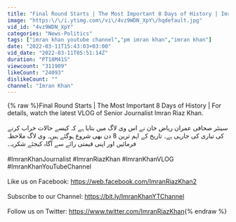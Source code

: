 ```yaml
---
title: "Final Round Starts | The Most Important 8 Days of History | Imran Khan Exclusive Analysis"
image: "https:\/\/i.ytimg.com\/vi\/4vz9WDN_XpY\/hqdefault.jpg"
vid_id: "4vz9WDN_XpY"
categories: "News-Politics"
tags: ["imran khan youtube channel","pm imran khan","imran khan"]
date: "2022-03-11T15:43:03+03:00"
vid_date: "2022-03-11T05:51:14Z"
duration: "PT18M41S"
viewcount: "311909"
likeCount: "24093"
dislikeCount: ""
channel: "Imran Khan"
---
```

{% raw %}Final Round Starts | The Most Important 8 Days of History | For details, watch the latest VLOG of Senior Journalist Imran Riaz Khan.<br /><br />سینئر صحافی عمران ریاض خان نے اس وی لاگ میں بتایا ہے کہ کیسے حالات خراب کرنے کی تیاری کی جارہی ہے۔ تاریخ کے اہم ترین 8 دن بھی شروع ہوگئے ہیں۔ وی لاگ ملاحظہ فرمائیں اور اپنی قیمتی رائے سے آگاہ کیجئے شکریہ۔<br /><br />#ImranKhanJournalist #ImranRiazKhan #ImranKhanVLOG #ImranKhanYouTubeChannel<br /><br />Like us on Facebook: <a rel="nofollow" target="blank" href="https://web.facebook.com/ImranRiazKhan2">https://web.facebook.com/ImranRiazKhan2</a> <br /><br />Subscribe to our Channel: <a rel="nofollow" target="blank" href="https://bit.ly/ImranKhanYTChannel">https://bit.ly/ImranKhanYTChannel</a><br /><br />Follow us on Twitter: <a rel="nofollow" target="blank" href="https://www.twitter.com/ImranRiazKhan">https://www.twitter.com/ImranRiazKhan</a>{% endraw %}
